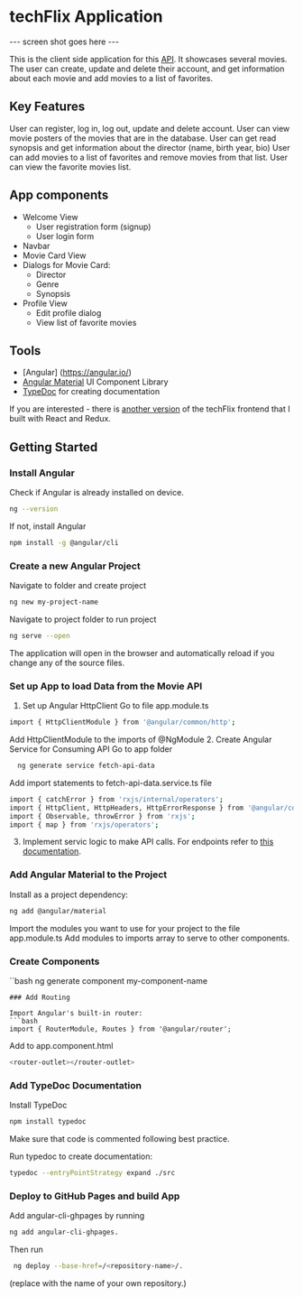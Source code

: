 # techFlix Application

--- screen shot goes here ---

This is the client side application for this [API](https://github.com/Manja-030/movie-app). It showcases several movies. The user can create, update and delete their account, and get information about each movie and add movies to a list of favorites.

## Key Features

User can register, log in, log out, update and delete account.
User can view movie posters of the movies that are in the database.
User can get read synopsis and get information about the director (name, birth year, bio)
User can add movies to a list of favorites and remove movies from that list.
User can view the favorite movies list.

## App components
* Welcome View
  * User registration form (signup)
  * User login form
* Navbar 
* Movie Card View
* Dialogs for Movie Card: 
  * Director
  * Genre
  * Synopsis
* Profile View
  * Edit profile dialog
  * View list of favorite movies

## Tools

- [Angular] (https://angular.io/)
- [Angular Material](https://material.angular.io/) UI Component Library
- [TypeDoc](https://typedoc.org/) for creating documentation

If you are interested - there is [another version](https://github.com/Manja-030/techFlix-client) of the techFlix frontend that I built with React and Redux.

## Getting Started

### Install Angular

Check if Angular is already installed on device.
```bash
ng --version
```

If not, install Angular
```bash
npm install -g @angular/cli
```

### Create a new Angular Project

Navigate to folder and create project
```bash
ng new my-project-name
```

Navigate to project folder to run project
```bash
ng serve --open
```
The application will open in the browser and automatically reload if you change any of the source files.

### Set up App to load Data from the Movie API
1. Set up Angular HttpClient
Go to file app.module.ts
  ```bash
  import { HttpClientModule } from '@angular/common/http';
  ```
Add HttpClientModule to the imports of @NgModule
2. Create Angular Service for Consuming API
Go to app folder
```bash
  ng generate service fetch-api-data
  ```
Add import statements to fetch-api-data.service.ts file
  ```bash
  import { catchError } from 'rxjs/internal/operators';
  import { HttpClient, HttpHeaders, HttpErrorResponse } from '@angular/common/http';
  import { Observable, throwError } from 'rxjs';
  import { map } from 'rxjs/operators';
  ```
3. Implement servic logic to make API calls. 
For endpoints refer to [this documentation](https://github.com/Manja-030/movie-app/blob/main/public/documentation.html).

### Add Angular Material to the Project
Install as a project dependency:
```bash
ng add @angular/material
```
Import the modules you want to use for your project to the file app.module.ts
Add modules to imports array to serve to other components.

### Create Components
``bash
ng generate component my-component-name
```
### Add Routing

Import Angular's built-in router:
```bash
import { RouterModule, Routes } from '@angular/router';
```
Add to app.component.html
```bash
<router-outlet></router-outlet> 
```

### Add TypeDoc Documentation

Install TypeDoc
```bash
npm install typedoc
```
Make sure that code is commented following best practice.

Run typedoc to create documentation:
```bash
typedoc --entryPointStrategy expand ./src
```

### Deploy to GitHub Pages and build App

Add angular-cli-ghpages by running 
```bash
ng add angular-cli-ghpages.
```
Then run
```bash
 ng deploy --base-href=/<repository-name>/.
```
(replace <repository-name> with the name of your own repository.)
